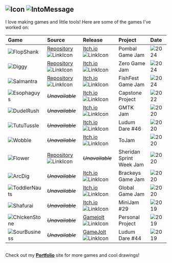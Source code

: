 ##  ![Icon](https://img.icons8.com/?size=100&id=aFxfm4qI75vj&format=png&color=000000) ![IntoMessage][IntoMessage] 
I love making games and little tools! Here are some of the games I've worked on:  

<!-- Table -->
| Game                          | Source                                 | Release                                     | Project                     | Date          |
|:------------------------------|:---------------------------------------|:--------------------------------------------|:----------------------------|:--------------|
| ![FlopShank][FlopShank]       | [Repository][FlopShankRepo]![LinkIcon] | [Itch.io][FlopShankRelease]![LinkIcon]      | Pombal Game Jam             | ![2024][2024] |
| ![Diggy][Diggy]               | [Repository][DiggyRepo]![LinkIcon]     | [Itch.io][DiggyRelease]![LinkIcon]          | Zero Game Jam               | ![2024][2024] |
| ![Salmantra][Salmantra]       | [Repository][SalmantraRepo]![LinkIcon] | [Itch.io][SalmantraRelease]![LinkIcon]      | FishFest Game Jam           | ![2024][2024] |
| ![Esophaguys][Esophaguys]     |~~_Unavailable_~~                       | [Itch.io][EsophaguysRelease]![LinkIcon]     | Capstone Project            | ![2022][2022] |
| ![DudelRush][DudelRush]       |~~_Unavailable_~~                       | [Itch.io][DudelRushRelease]![LinkIcon]      | GMTK Jam                    | ![2020][2020] |
| ![TutuTussle][TutuTussle]     |~~_Unavailable_~~                       | [Itch.io][TutuTussleRelease]![LinkIcon]     | Ludum Dare #46              | ![2020][2020] |
| ![Wobble][Wobble]             |~~_Unavailable_~~                       | [Itch.io][WobbleRelease]![LinkIcon]         | ToJam                       | ![2020][2020] |
| ![Flower][Flower]             | [Repository][FlowerRepo]![LinkIcon]    |~~_Unavailable_~~                            | Sheridan Sprint Week Jam    | ![2020][2020] |
| ![ArcDig][ArcDig]             |~~_Unavailable_~~                       | [Itch.io][ArcDigRelease]![LinkIcon]         | Brackeys Game Jam           | ![2020][2020] |
| ![ToddlerNauts][ToddlerNauts] |~~_Unavailable_~~                       | [Itch.io][ToddlerNautsRelease]![LinkIcon]   | Global Game Jam             | ![2020][2020] |
| ![Shafurai][Shafurai]         |~~_Unavailable_~~                       | [Itch.io][ShafuraiRelease]![LinkIcon]       | MiniJam #29                 | ![2019][2019] |
| ![ChickenStone][ChickenStone] |~~_Unavailable_~~                       | [Gamejolt][ChickenStoneRelease]![LinkIcon]  | Personal Project            | ![2019][2019] |
| ![SourBusiness][SourBusiness] |~~_Unavailable_~~                       | [GameJolt][SourBusinessRelease]![LinkIcon]  | Ludum Dare #44              | ![2019][2019] |

##
Check out my [**Portfolio**](https://www.gabrielholtschlag.com) site for more games and cool drawings!  

<!-- Into -->
[IntoMessage]: https://readme-typing-svg.herokuapp.com?font=Roboto&weight=900&size=22&duration=3000&pause=0&color=F7CB4E&multiline=true&repeat=false&height=31&width=400&lines=Hi+there,+I'm+Gabriel! 
<!-- Icons  -->
[LinkIcon]: https://img.icons8.com/?size=12&id=zWS3SNRj7odb&format=png&color=007BFF
<!-- Repository Links -->
[FlopShankRepo]: https://github.com/Tristannn1337/PombalGamJam2024.git

<!-- Repository Links -->
[DiggyRepo]: https://github.com/jfvfrazao/zeroGameJam.git
[SalmantraRepo]: https://github.com/GabrielHoltschlag/ReverseFishing.git
[FlowerRepo]:https://github.com/rowanallcorn/DesignWeekSPR2020.git

<!-- Release Links -->
[FlopShankRelease]: https://tmichael.itch.io/flopshank-redemption
[DiggyRelease]: https://isaac-pais.itch.io/diggys-hunt
[SalmantraRelease]: https://kaylachu23.itch.io/salmantra
[EsophaguysRelease]: https://esophaguys.itch.io/esophaguys
[DudelRushRelease]:https://gabrielholtschlag.itch.io/dudelrush
[TutuTussleRelease]: https://gabrielholtschlag.itch.io/tututussle
[WobbleRelease]: https://gabrielholtschlag.itch.io/wobble-frenzy
[ArcDigRelease]: https://gabrielholtschlag.itch.io/arcadig
[ToddlerNautsRelease]: https://arianatomcsak.itch.io/toddler-nauts
[ShafuraiRelease]: https://gabrielholtschlag.itch.io/shafurai
[ChickenStoneRelease]: https://gamejolt.com/games/ChickenStone/414008
[SourBusinessRelease]: https://gamejolt.com/games/SourBusiness/411144

<!-- Game Title URLS -->
[FlopShank]: https://readme-typing-svg.herokuapp.com?font=Roboto&weight=900&size=14&duration=1000&pause=0&color=F7CB4E&multiline=true&repeat=false&height=22&width=200&lines=FlopShank+Redemption
[Diggy]: https://readme-typing-svg.herokuapp.com?font=Roboto&weight=900&size=14&duration=1000&pause=0&color=F7CB4E&multiline=true&repeat=false&height=22&width=200&lines=Diggy%27s+Hunt
[Salmantra]: https://readme-typing-svg.herokuapp.com?font=Roboto&weight=900&size=14&duration=1000&pause=0&color=F7CB4E&multiline=true&repeat=false&height=22&width=200&lines=Salmantra
[Esophaguys]: https://readme-typing-svg.herokuapp.com?font=Roboto&weight=900&size=14&duration=1000&pause=0&color=F7CB4E&multiline=true&repeat=false&height=22&width=200&lines=Esophaguys
[DudelRush]: https://readme-typing-svg.herokuapp.com?font=Roboto&weight=900&size=14&duration=1000&pause=0&color=F7CB4E&multiline=true&repeat=false&height=22&width=200&lines=Dudel+Rush
[TutuTussle]: https://readme-typing-svg.herokuapp.com?font=Roboto&weight=900&size=14&duration=1000&pause=0&color=F7CB4E&multiline=true&repeat=false&height=22&width=200&lines=Tutu+Tussle
[Flower]: https://readme-typing-svg.herokuapp.com?font=Roboto&weight=900&size=14&duration=1000&pause=0&color=F7CB4E&multiline=true&repeat=false&height=22&width=200&lines=Flower+Defense
[Wobble]: https://readme-typing-svg.herokuapp.com?font=Roboto&weight=900&size=14&duration=1000&pause=0&color=F7CB4E&multiline=true&repeat=false&height=22&width=200&lines=Wobble+Frenzy
[ArcDig]: https://readme-typing-svg.herokuapp.com?font=Roboto&weight=900&size=14&duration=1000&pause=0&color=F7CB4E&multiline=true&repeat=false&height=22&width=200&lines=ArcDig
[ToddlerNauts]: https://readme-typing-svg.herokuapp.com?font=Roboto&weight=900&size=14&duration=1000&pause=0&color=F7CB4E&multiline=true&repeat=false&height=22&width=200&lines=Toddler-Nauts
[Shafurai]: https://readme-typing-svg.herokuapp.com?font=Roboto&weight=900&size=14&duration=1000&pause=0&color=F7CB4E&multiline=true&repeat=false&height=22&width=200&lines=Shafurai
[ChickenStone]: https://readme-typing-svg.herokuapp.com?font=Roboto&weight=900&size=14&duration=1000&pause=0&color=F7CB4E&multiline=true&repeat=false&height=22&width=200&lines=ChickenStone
[SourBusiness]: https://readme-typing-svg.herokuapp.com?font=Roboto&weight=900&size=14&duration=1000&pause=0&color=F7CB4E&multiline=true&repeat=false&height=22&width=200&lines=Sour+Business

<!-- Dates -->
[2025]: https://readme-typing-svg.herokuapp.com?font=Roboto&weight=900&size=14&duration=10&pause=0&color=4EF7B7&multiline=true&repeat=false&height=22&width=40&lines=2025
[2024]: https://readme-typing-svg.herokuapp.com?font=Roboto&weight=900&size=12&duration=10&pause=0&color=4EF7A1&multiline=true&repeat=false&height=18&width=40&lines=2024
[2023]: https://readme-typing-svg.herokuapp.com?font=Roboto&weight=900&size=14&duration=10&pause=0&color=4EF7A1&multiline=true&repeat=false&height=22&width=40&lines=2023
[2022]: https://readme-typing-svg.herokuapp.com?font=Roboto&weight=900&size=14&duration=10&pause=0&color=F7E34E&multiline=true&repeat=false&height=22&width=40&lines=2022
[2021]: https://readme-typing-svg.herokuapp.com?font=Roboto&weight=900&size=14&duration=10&pause=0&color=F7D04E&multiline=true&repeat=false&height=22&width=40&lines=2021
[2020]: https://readme-typing-svg.herokuapp.com?font=Roboto&weight=900&size=14&duration=10&pause=0&color=F7B24E&multiline=true&repeat=false&height=22&width=40&lines=2020
[2019]: https://readme-typing-svg.herokuapp.com?font=Roboto&weight=900&size=14&duration=10&pause=0&color=F79C4E&multiline=true&repeat=false&height=22&width=40&lines=2019
[2018]: https://readme-typing-svg.herokuapp.com?font=Roboto&weight=900&size=14&duration=10&pause=0&color=F77F4E&multiline=true&repeat=false&height=22&width=60&lines=2018
